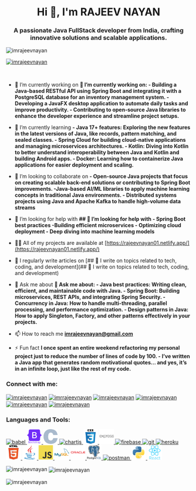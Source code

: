 <h1 align="center">Hi 👋, I'm RAJEEV NAYAN</h1>
<h3 align="center">A passionate Java FullStack developer from India, crafting innovative solutions and scalable applications.</h3>

<p align="left"> <img src="https://komarev.com/ghpvc/?username=imrajeevnayan&label=Profile%20views&color=0e75b6&style=flat" alt="imrajeevnayan" /> </p>

<p align="left"> <a href="https://github.com/ryo-ma/github-profile-trophy"><img src="https://github-profile-trophy.vercel.app/?username=imrajeevnayan" alt="imrajeevnayan" /></a> </p>

<p align="left"> <a href="https://twitter.com/" target="blank"><img src="https://img.shields.io/twitter/follow/?logo=twitter&style=for-the-badge" alt="" /></a> </p>

- 🔭 I’m currently working on **🔭 I’m currently working on: - Building a **Java-based RESTful API** using Spring Boot and integrating it with a **PostgreSQL database** for an inventory management system. - Developing a **JavaFX desktop application** to automate daily tasks and improve productivity. - Contributing to **open-source Java libraries** to enhance the developer experience and streamline project setups.**

- 🌱 I’m currently learning **- **Java 17+ features**: Exploring the new features in the latest versions of Java, like records, pattern matching, and sealed classes. - **Spring Cloud** for building cloud-native applications and managing microservices architectures. - **Kotlin**: Diving into Kotlin to better understand interoperability between Java and Kotlin and building Android apps. - **Docker**: Learning how to containerize Java applications for easier deployment and scaling.**

- 👯 I’m looking to collaborate on **- Open-source Java projects that focus on creating scalable back-end solutions or contributing to Spring Boot improvements. -Java-based AI/ML libraries to apply machine learning concepts in traditional Java environments. - Distributed systems projects using Java and Apache Kafka to handle high-volume data streams**

- 🤝 I’m looking for help with **## 🤝 I’m looking for help with - Spring Boot best practices -Building efficient microservices - Optimizing cloud deployment - Deep diving into machine learning models**

- 👨‍💻 All of my projects are available at [https://rajeevnayan01.netlify.app/](https://rajeevnayan01.netlify.app/)

- 📝 I regularly write articles on [## 📝 I write on topics related to tech, coding, and development](## 📝 I write on topics related to tech, coding, and development)

- 💬 Ask me about **💬 Ask me about: - **Java best practices**: Writing clean, efficient, and maintainable code with Java. - **Spring Boot**: Building microservices, REST APIs, and integrating Spring Security. - **Concurrency in Java**: How to handle multi-threading, parallel processing, and performance optimization. - **Design patterns in Java**: How to apply **Singleton**, **Factory**, and other patterns effectively in your projects.**

- 📫 How to reach me **imrajeevnayan@gmail.com**

- ⚡ Fun fact **I once spent an entire weekend refactoring my personal project just to reduce the number of lines of code by 100. - I’ve written a **Java app** that generates **random motivational quotes**… and yes, it’s in an infinite loop, just like the rest of my code.**

<h3 align="left">Connect with me:</h3>
<p align="left">
<a href="https://linkedin.com/in/imrajeevnayan" target="blank"><img align="center" src="https://raw.githubusercontent.com/rahuldkjain/github-profile-readme-generator/master/src/images/icons/Social/linked-in-alt.svg" alt="imrajeevnayan" height="30" width="40" /></a>
<a href="https://instagram.com/imrrajeevnayan" target="blank"><img align="center" src="https://raw.githubusercontent.com/rahuldkjain/github-profile-readme-generator/master/src/images/icons/Social/instagram.svg" alt="imrrajeevnayan" height="30" width="40" /></a>
<a href="https://www.hackerrank.com/imrajeevnayan" target="blank"><img align="center" src="https://raw.githubusercontent.com/rahuldkjain/github-profile-readme-generator/master/src/images/icons/Social/hackerrank.svg" alt="imrajeevnayan" height="30" width="40" /></a>
<a href="https://www.leetcode.com/imrajeevnayan" target="blank"><img align="center" src="https://raw.githubusercontent.com/rahuldkjain/github-profile-readme-generator/master/src/images/icons/Social/leet-code.svg" alt="imrajeevnayan" height="30" width="40" /></a>
<a href="https://www.hackerearth.com/imrajeevnayan" target="blank"><img align="center" src="https://raw.githubusercontent.com/rahuldkjain/github-profile-readme-generator/master/src/images/icons/Social/hackerearth.svg" alt="imrajeevnayan" height="30" width="40" /></a>
<a href="https://auth.geeksforgeeks.org/user/imrajeevnayan" target="blank"><img align="center" src="https://raw.githubusercontent.com/rahuldkjain/github-profile-readme-generator/master/src/images/icons/Social/geeks-for-geeks.svg" alt="imrajeevnayan" height="30" width="40" /></a>
</p>

<h3 align="left">Languages and Tools:</h3>
<p align="left"> <a href="https://babeljs.io/" target="_blank" rel="noreferrer"> <img src="https://www.vectorlogo.zone/logos/babeljs/babeljs-icon.svg" alt="babel" width="40" height="40"/> </a> <a href="https://getbootstrap.com" target="_blank" rel="noreferrer"> <img src="https://raw.githubusercontent.com/devicons/devicon/master/icons/bootstrap/bootstrap-plain-wordmark.svg" alt="bootstrap" width="40" height="40"/> </a> <a href="https://www.cprogramming.com/" target="_blank" rel="noreferrer"> <img src="https://raw.githubusercontent.com/devicons/devicon/master/icons/c/c-original.svg" alt="c" width="40" height="40"/> </a> <a href="https://www.chartjs.org" target="_blank" rel="noreferrer"> <img src="https://www.chartjs.org/media/logo-title.svg" alt="chartjs" width="40" height="40"/> </a> <a href="https://www.w3schools.com/css/" target="_blank" rel="noreferrer"> <img src="https://raw.githubusercontent.com/devicons/devicon/master/icons/css3/css3-original-wordmark.svg" alt="css3" width="40" height="40"/> </a> <a href="https://expressjs.com" target="_blank" rel="noreferrer"> <img src="https://raw.githubusercontent.com/devicons/devicon/master/icons/express/express-original-wordmark.svg" alt="express" width="40" height="40"/> </a> <a href="https://firebase.google.com/" target="_blank" rel="noreferrer"> <img src="https://www.vectorlogo.zone/logos/firebase/firebase-icon.svg" alt="firebase" width="40" height="40"/> </a> <a href="https://git-scm.com/" target="_blank" rel="noreferrer"> <img src="https://www.vectorlogo.zone/logos/git-scm/git-scm-icon.svg" alt="git" width="40" height="40"/> </a> <a href="https://heroku.com" target="_blank" rel="noreferrer"> <img src="https://www.vectorlogo.zone/logos/heroku/heroku-icon.svg" alt="heroku" width="40" height="40"/> </a> <a href="https://www.w3.org/html/" target="_blank" rel="noreferrer"> <img src="https://raw.githubusercontent.com/devicons/devicon/master/icons/html5/html5-original-wordmark.svg" alt="html5" width="40" height="40"/> </a> <a href="https://www.java.com" target="_blank" rel="noreferrer"> <img src="https://raw.githubusercontent.com/devicons/devicon/master/icons/java/java-original.svg" alt="java" width="40" height="40"/> </a> <a href="https://developer.mozilla.org/en-US/docs/Web/JavaScript" target="_blank" rel="noreferrer"> <img src="https://raw.githubusercontent.com/devicons/devicon/master/icons/javascript/javascript-original.svg" alt="javascript" width="40" height="40"/> </a> <a href="https://www.mysql.com/" target="_blank" rel="noreferrer"> <img src="https://raw.githubusercontent.com/devicons/devicon/master/icons/mysql/mysql-original-wordmark.svg" alt="mysql" width="40" height="40"/> </a> <a href="https://www.oracle.com/" target="_blank" rel="noreferrer"> <img src="https://raw.githubusercontent.com/devicons/devicon/master/icons/oracle/oracle-original.svg" alt="oracle" width="40" height="40"/> </a> <a href="https://www.postgresql.org" target="_blank" rel="noreferrer"> <img src="https://raw.githubusercontent.com/devicons/devicon/master/icons/postgresql/postgresql-original-wordmark.svg" alt="postgresql" width="40" height="40"/> </a> <a href="https://postman.com" target="_blank" rel="noreferrer"> <img src="https://www.vectorlogo.zone/logos/getpostman/getpostman-icon.svg" alt="postman" width="40" height="40"/> </a> <a href="https://www.python.org" target="_blank" rel="noreferrer"> <img src="https://raw.githubusercontent.com/devicons/devicon/master/icons/python/python-original.svg" alt="python" width="40" height="40"/> </a> <a href="https://reactjs.org/" target="_blank" rel="noreferrer"> <img src="https://raw.githubusercontent.com/devicons/devicon/master/icons/react/react-original-wordmark.svg" alt="react" width="40" height="40"/> </a> </p>

<p><img align="left" src="https://github-readme-stats.vercel.app/api/top-langs?username=imrajeevnayan&show_icons=true&locale=en&layout=compact" alt="imrajeevnayan" /></p>

<p>&nbsp;<img align="center" src="https://github-readme-stats.vercel.app/api?username=imrajeevnayan&show_icons=true&locale=en" alt="imrajeevnayan" /></p>

<p><img align="center" src="https://github-readme-streak-stats.herokuapp.com/?user=imrajeevnayan&" alt="imrajeevnayan" /></p>
